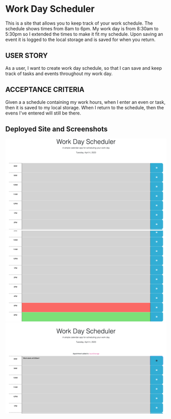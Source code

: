 # Work Day Scheduler

This is a site that allows you to keep track of your work schedule. The schedule shows times from 8am to 6pm. My work day is from 8:30am to 5:30pm so I extended the times to make it fit my schedule. Upon saving an event it is logged to the local storage and is saved for when you return.

## USER STORY

As a user,
I want to create work day schedule,
so that I can save and keep track of tasks and events throughout my work day.

## ACCEPTANCE CRITERIA

Given a a schedule containing my work hours,
when I enter an even or task,
then it is saved to my local storage.
When I return to the schedule,
then the evens I've entered will still be there.

## Deployed Site and Screenshots

![Screenshot of the top of the webpage](/Assets/Screenshots/top-of-page.png)
![Screenshot fo the bottom of the page](./Assets/Screenshots/bottom-of-assignment.png)
![Screenshot showing local storage notification](./Assets/Screenshots/localstorage-alert.png)
